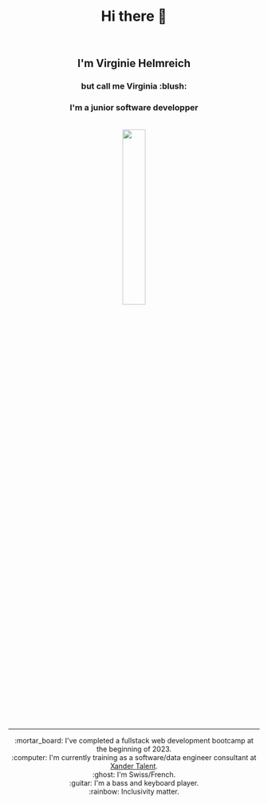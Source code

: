 <h1 align="center">Hi there 👋</h1>
<br>
<h2 align="center">I'm Virginie Helmreich</h2>
<h3 align="center">but call me Virginia :blush:</h3>
<h3 align="center">I'm a junior software developper</h3>
<br>
<div align="center">
  <img display="block" margin-left="auto" margin-right="auto" width="30%" src="https://media.licdn.com/dms/image/D4E03AQEy-3S_tPIvEg/profile-displayphoto-shrink_800_800/0/1686066464006?e=1703116800&v=beta&t=chYlel1d__oc7KeQkif4Sns3JgpUbqCgxG9ih9Hc9sI">
</div>
<br>

---
<div align="center">
  :mortar_board: I've completed a fullstack web development bootcamp at the beginning of 2023. <br>
  :computer: I'm currently training as a software/data engineer consultant at <a href="url">Xander Talent</a></h4>. <br>
  :ghost: I'm Swiss/French. <br>
  :guitar: I'm a bass and keyboard player. <br>
  :rainbow: Inclusivity matter. <br>
  
</div>





<!--
**virginiacodes/VirginiaCodes** is a ✨ _special_ ✨ repository because its `README.md` (this file) appears on your GitHub profile.

Here are some ideas to get you started:

- 🔭 I’m currently working on ...
- 🌱 I’m currently learning ...
- 👯 I’m looking to collaborate on ...
- 🤔 I’m looking for help with ...
- 💬 Ask me about ...
- 📫 How to reach me: ...
- 😄 Pronouns: ...
- ⚡ Fun fact: ...
-->

